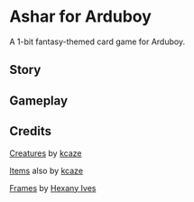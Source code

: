 # Ashar for Arduboy

A 1-bit fantasy-themed card game for Arduboy.

## Story

## Gameplay

## Credits

[Creatures](https://kz.itch.io/1-bit-fantasy-creatures) by [kcaze](https://kz.itch.io/)

[Items](https://kz.itch.io/1-bit-fantasy-items) also by [kcaze](https://kz.itch.io/)

[Frames](https://hexany-ives.itch.io/hexanys-1-bit-ui-panels) by [Hexany Ives](https://hexany-ives.itch.io/)

